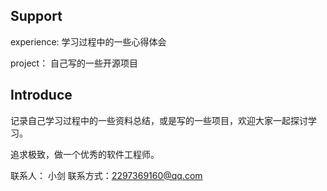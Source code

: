 ## Support

experience: 学习过程中的一些心得体会

project： 自己写的一些开源项目


## Introduce


 记录自己学习过程中的一些资料总结，或是写的一些项目，欢迎大家一起探讨学习。
 
 追求极致，做一个优秀的软件工程师。

 联系人：  小剑
 联系方式：2297369160@qq.com